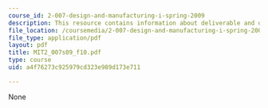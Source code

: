 ```yaml
---
course_id: 2-007-design-and-manufacturing-i-spring-2009
description: This resource contains information about deliverable and other activities.
file_location: /coursemedia/2-007-design-and-manufacturing-i-spring-2009/a4f76273c925979cd323e989d173e711_MIT2_007s09_f10.pdf
file_type: application/pdf
layout: pdf
title: MIT2_007s09_f10.pdf
type: course
uid: a4f76273c925979cd323e989d173e711

---
```

None